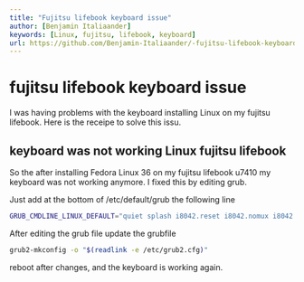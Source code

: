 ```yaml
---
title: "Fujitsu lifebook keyboard issue"
author: [Benjamin Italiaander]
keywords: [Linux, fujitsu, lifebook, keyboard]
url: https://github.com/Benjamin-Italiaander/-fujitsu-lifebook-keyboard-issue
---
```

# fujitsu lifebook keyboard issue
I was having problems with the keyboard installing Linux on my fujitsu lifebook. Here is the receipe to solve this issu. 



## keyboard was not working Linux fujitsu lifebook
So the after installing Fedora Linux 36 on my fujitsu lifebook u7410 my keyboard was not working anymore. I fixed this by editing grub. 

Just add at the bottom of /etc/default/grub the following line
```sh
GRUB_CMDLINE_LINUX_DEFAULT="quiet splash i8042.reset i8042.nomux i8042.nopnp i8042.noloop"
```

After editing the grub file update the grubfile

```sh
grub2-mkconfig -o "$(readlink -e /etc/grub2.cfg)"
```

reboot after changes, and the keyboard is working again.


